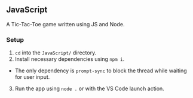 ## JavaScript

A Tic-Tac-Toe game written using JS and Node.

### Setup

1. `cd` into the `JavaScript/` directory.
2. Install necessary dependencies using `npm i`.
  * The only dependency is `prompt-sync` to block the thread while waiting for user input.
3. Run the app using `node .` or with the VS Code launch action.

